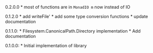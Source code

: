 0.2.0.0
    * most of functions are in `MonadIO m` now instead of IO

0.1.2.0
    * add writeFile'
    * add some type conversion functions
    * update documentation

0.1.1.0:
    * Filesystem.CanonicalPath.Directory implementation
    * Add documentation

0.1.0.0:
    * Initial implementation of library

